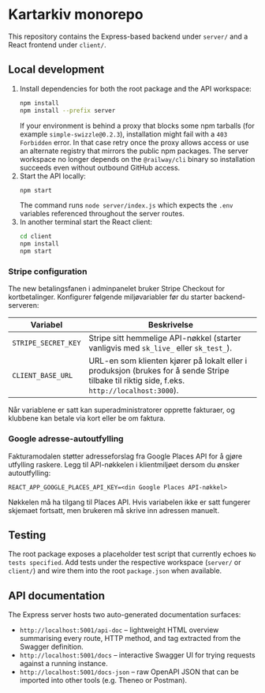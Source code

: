 # Kartarkiv monorepo

This repository contains the Express-based backend under `server/` and a React frontend under `client/`.

## Local development

1. Install dependencies for both the root package and the API workspace:
   ```bash
   npm install
   npm install --prefix server
   ```
   If your environment is behind a proxy that blocks some npm tarballs (for example `simple-swizzle@0.2.3`), installation might fail with a `403 Forbidden` error. In that case retry once the proxy allows access or use an alternate registry that mirrors the public npm packages. The server workspace no longer depends on the `@railway/cli` binary so installation succeeds even without outbound GitHub access.
2. Start the API locally:
   ```bash
   npm start
   ```
   The command runs `node server/index.js` which expects the `.env` variables referenced throughout the server routes.
3. In another terminal start the React client:
   ```bash
   cd client
   npm install
   npm start
   ```

### Stripe configuration

The new betalingsfanen i adminpanelet bruker Stripe Checkout for kortbetalinger. Konfigurer følgende miljøvariabler før du
starter backend-serveren:

| Variabel | Beskrivelse |
| --- | --- |
| `STRIPE_SECRET_KEY` | Stripe sitt hemmelige API-nøkkel (starter vanligvis med `sk_live_` eller `sk_test_`). |
| `CLIENT_BASE_URL` | URL-en som klienten kjører på lokalt eller i produksjon (brukes for å sende Stripe tilbake til riktig side, f.eks. `http://localhost:3000`). |

Når variablene er satt kan superadministratorer opprette fakturaer, og klubbene kan betale via kort eller be om faktura.

### Google adresse-autoutfylling

Fakturamodalen støtter adresseforslag fra Google Places API for å gjøre utfylling raskere. Legg til API-nøkkelen i klientmiljøet
dersom du ønsker autoutfylling:

```
REACT_APP_GOOGLE_PLACES_API_KEY=<din Google Places API-nøkkel>
```

Nøkkelen må ha tilgang til Places API. Hvis variabelen ikke er satt fungerer skjemaet fortsatt, men brukeren må skrive inn
adressen manuelt.

## Testing

The root package exposes a placeholder test script that currently echoes `No tests specified`. Add tests under the respective workspace (`server/` or `client/`) and wire them into the root `package.json` when available.

## API documentation

The Express server hosts two auto-generated documentation surfaces:

* `http://localhost:5001/api-doc` – lightweight HTML overview summarising every route, HTTP method, and tag extracted from the Swagger definition.
* `http://localhost:5001/docs` – interactive Swagger UI for trying requests against a running instance.
* `http://localhost:5001/docs-json` – raw OpenAPI JSON that can be imported into other tools (e.g. Theneo or Postman).
